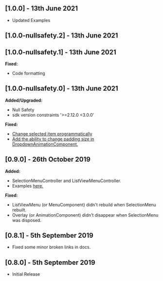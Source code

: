 ## [1.0.0] - 13th June 2021

* Updated Examples

## [1.0.0-nullsafety.2] - 13th June 2021
## [1.0.0-nullsafety.1] - 13th June 2021

**Fixed:**

* Code formatting

## [1.0.0-nullsafety.0] - 13th June 2021

**Added/Upgraded:**

* Null Safety
* sdk version constraints '>=2.12.0 <3.0.0'

**Fixed:**

* [Change selected item programmatically](https://github.com/HussainTaj-W/flutter-package-selection_menu/issues/4)
* [Add the ability to change padding size in DropdownAnimationComponent.](https://github.com/HussainTaj-W/flutter-package-selection_menu/issues/5)


## [0.9.0] - 26th October 2019

**Added:** 

* SelectionMenuController and ListViewMenuController.
* Examples [here.](https://github.com/HussainTaj-W/flutter-package-selection_menu-example/tree/master/lib/1_basic_08_SelectionMenuController%20Updating%20List%20Dynamically)

**Fixed:**

*  ListViewMenu (or MenuComponent) didn't rebuild when SelectionMenu
   rebuilt.
*  Overlay (or AnimationComponent) didn't disappear when SelectionMenu
   was disposed.


## [0.8.1] - 5th September 2019

* Fixed some minor broken links in docs.

## [0.8.0] - 5th September 2019

* Initial Release
